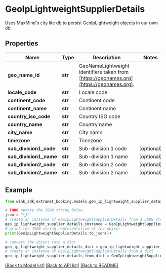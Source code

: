 # GeoIpLightweightSupplierDetails

Uses MaxMind's city lite db to persist GeoIpLightweight objects in our own db.

## Properties

Name | Type | Description | Notes
------------ | ------------- | ------------- | -------------
**geo_name_id** | **str** | GeoNameLightweight identifiers taken from [https://geonames.org](https://geonames.org). | 
**locale_code** | **str** | Locale code | 
**continent_code** | **str** | Continent code | 
**continent_name** | **str** | Continent name | 
**country_iso_code** | **str** | Country ISO code | 
**country_name** | **str** | Country name | 
**city_name** | **str** | City name | 
**timezone** | **str** | Timezone | 
**sub_division1_code** | **str** | Sub-division 1 code | [optional] 
**sub_division1_name** | **str** | Sub-division 1 name | [optional] 
**sub_division2_code** | **str** | Sub-division 2 code | [optional] 
**sub_division2_name** | **str** | Sub-division 2 name | [optional] 

## Example

```python
from wink_sdk_extranet_booking.models.geo_ip_lightweight_supplier_details import GeoIpLightweightSupplierDetails

# TODO update the JSON string below
json = "{}"
# create an instance of GeoIpLightweightSupplierDetails from a JSON string
geo_ip_lightweight_supplier_details_instance = GeoIpLightweightSupplierDetails.from_json(json)
# print the JSON string representation of the object
print(GeoIpLightweightSupplierDetails.to_json())

# convert the object into a dict
geo_ip_lightweight_supplier_details_dict = geo_ip_lightweight_supplier_details_instance.to_dict()
# create an instance of GeoIpLightweightSupplierDetails from a dict
geo_ip_lightweight_supplier_details_from_dict = GeoIpLightweightSupplierDetails.from_dict(geo_ip_lightweight_supplier_details_dict)
```
[[Back to Model list]](../README.md#documentation-for-models) [[Back to API list]](../README.md#documentation-for-api-endpoints) [[Back to README]](../README.md)


